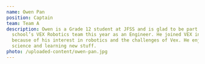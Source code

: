 ```yaml
---
name: Owen Pan
position: Captain
team: Team A
description: Owen is a Grade 12 student at JFSS and is glad to be part of his
  school’s VEX Robotics team this year as an Engineer. He joined VEX in Grade 10
  because of his interest in robotics and the challenges of Vex. He enjoys math,
  science and learning new stuff.
photo: /uploaded-content/owen-pan.jpg
---
```

